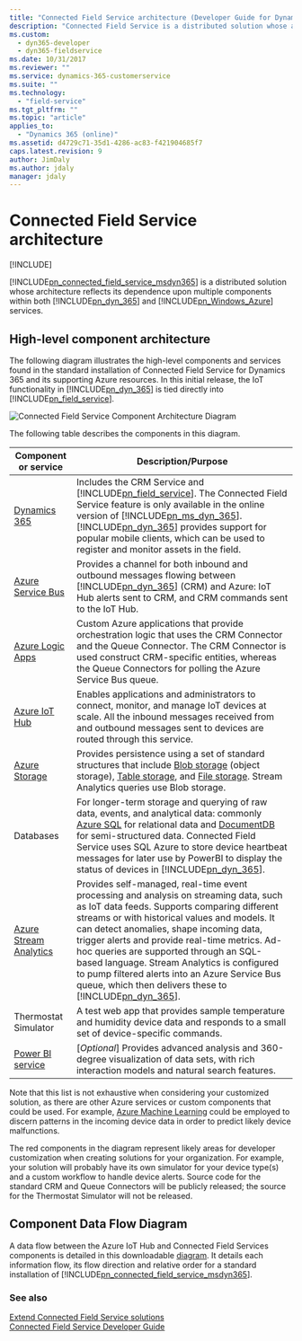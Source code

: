```yaml
---
title: "Connected Field Service architecture (Developer Guide for Dynamics 365 Customer Engagement) | MicrosoftDocs"
description: "Connected Field Service is a distributed solution whose architecture reflects its dependence upon multiple components within both Dynamics 365 and Microsoft Azure services."
ms.custom:
  - dyn365-developer
  - dyn365-fieldservice
ms.date: 10/31/2017
ms.reviewer: ""
ms.service: dynamics-365-customerservice
ms.suite: ""
ms.technology: 
  - "field-service"
ms.tgt_pltfrm: ""
ms.topic: "article"
applies_to: 
  - "Dynamics 365 (online)"
ms.assetid: d4729c71-35d1-4286-ac83-f421904685f7
caps.latest.revision: 9
author: JimDaly
ms.author: jdaly
manager: jdaly
---
```

# Connected Field Service architecture

[!INCLUDE[](../../includes/cc_applies_to_update_9_0_0.md)]

[!INCLUDE[pn_connected_field_service_msdyn365](../../includes/pn-connected-field-service-msdyn365.md)] is a distributed solution whose architecture reflects its dependence upon multiple components within both [!INCLUDE[pn_dyn_365](../../includes/pn-dyn-365.md)] and [!INCLUDE[pn_Windows_Azure](../../includes/pn-windows-azure.md)] services.  

## High-level component architecture  
 The following diagram illustrates the high-level components and services found in the standard installation of Connected Field Service for Dynamics 365 and its supporting Azure resources. In this initial release, the IoT functionality in [!INCLUDE[pn_dyn_365](../../includes/pn-dyn-365.md)] is tied directly into [!INCLUDE[pn_field_service](../../includes/pn-field-service.md)].  

 ![Connected Field Service Component Architecture Diagram](../media/iot-component-architecture-diagram-1.jpg "Connected Field Service Component Architecture Diagram")  

 The following table describes the components in this diagram.  


|                              Component or service                               |                                                                                                                                                                                                                                                    Description/Purpose                                                                                                                                                                                                                                                    |
|---------------------------------------------------------------------------------|---------------------------------------------------------------------------------------------------------------------------------------------------------------------------------------------------------------------------------------------------------------------------------------------------------------------------------------------------------------------------------------------------------------------------------------------------------------------------------------------------------------------------|
|         [Dynamics 365](http://www.microsoft.com/dynamics/dynamics-365)          |                                                        Includes the CRM Service and [!INCLUDE[pn_field_service](../../includes/pn-field-service.md)].  The Connected Field Service feature is only available in the online version of [!INCLUDE[pn_ms_dyn_365](../../includes/pn-ms-dyn-365.md)]. [!INCLUDE[pn_dyn_365](../../includes/pn-dyn-365.md)] provides support for popular mobile clients, which can be used to register and monitor assets in the field.                                                        |
|     [Azure Service Bus](https://azure.microsoft.com/services/service-bus/)      |                                                                                                                                                     Provides a channel for both inbound and outbound messages flowing between [!INCLUDE[pn_dyn_365](../../includes/pn-dyn-365.md)] (CRM) and Azure: IoT Hub alerts sent to CRM, and CRM commands sent to the IoT Hub.                                                                                                                                                     |
|      [Azure Logic Apps](https://azure.microsoft.com/services/logic-apps/)       |                                                                                                                                     Custom Azure applications that provide orchestration logic that uses the CRM Connector and the Queue Connector. The CRM Connector is used construct CRM-specific entities, whereas the Queue Connectors for polling the Azure Service Bus queue.                                                                                                                                      |
|         [Azure IoT Hub](https://azure.microsoft.com/services/iot-hub/)          |                                                                                                                                                        Enables applications and administrators to connect, monitor, and manage IoT devices at scale. All the inbound messages received from and outbound messages sent to devices are routed through this service.                                                                                                                                                        |
|         [Azure Storage](https://azure.microsoft.com/services/storage/)          |                                                                                   Provides persistence using a set of standard structures that include [Blob storage](https://azure.microsoft.com/services/storage/blobs/) (object storage), [Table storage](https://azure.microsoft.com/services/storage/tables/), and [File storage](https://azure.microsoft.com/services/storage/files/). Stream Analytics queries use Blob storage.                                                                                   |
|                                    Databases                                    |                           For longer-term storage and querying of raw data, events, and analytical data: commonly [Azure SQL](https://azure.microsoft.com/services/sql-database/) for relational data and [DocumentDB](https://azure.microsoft.com/services/documentdb/) for semi-structured data. Connected Field Service uses SQL Azure to store device heartbeat messages for later use by PowerBI to display the status of devices in [!INCLUDE[pn_dyn_365](../../includes/pn-dyn-365.md)].                           |
| [Azure Stream Analytics](https://azure.microsoft.com/services/stream-analytics) | Provides self-managed, real-time event processing and analysis on streaming data, such as IoT data feeds.  Supports comparing different streams or with historical values and models. It can detect anomalies, shape incoming data, trigger alerts and provide real-time metrics. Ad-hoc queries are supported through an SQL-based language.  Stream Analytics is configured to pump filtered alerts into an Azure Service Bus queue, which then delivers these to [!INCLUDE[pn_dyn_365](../../includes/pn-dyn-365.md)]. |
|                              Thermostat Simulator                               |                                                                                                                                                                                             A test web app that provides sample temperature and humidity device data and responds to a small set of device-specific commands.                                                                                                                                                                                             |
|               [Power BI service](https://powerbi.microsoft.com/)                |                                                                                                                                                                                       [*Optional*] Provides advanced analysis and 360-degree visualization of data sets, with rich interaction models and natural search features.                                                                                                                                                                                        |

 Note that this list is not exhaustive when considering your customized solution, as there are other Azure services or custom components that could be used.  For example, [Azure Machine Learning](https://azure.microsoft.com/services/machine-learning/) could be employed to discern patterns in the incoming device data in order to predict likely device malfunctions.  

 The red components in the diagram represent likely areas for developer customization when creating solutions for your organization.  For example, your solution will probably have its own simulator for your device type(s) and a custom workflow to handle device alerts.  Source code for the standard CRM and Queue Connectors will be publicly released; the source for the Thermostat Simulator will not be released.  

## Component Data Flow Diagram  
 A data flow between the Azure IoT Hub and Connected Field Services components is detailed in this downloadable [diagram](http://download.microsoft.com/download/3/A/7/3A744B76-3E04-49F5-A30B-938400CEB73E/AzureIoTCfsDataFlowDiagram.jpg). It details each information flow, its flow direction and relative order for a standard installation of [!INCLUDE[pn_connected_field_service_msdyn365](../../includes/pn-connected-field-service-msdyn365.md)].  

### See also  
 [Extend Connected Field Service solutions](extend-connected-field-service-solutions.md)     
 [Connected Field Service Developer Guide](connected-field-service-developer-guide.md)
